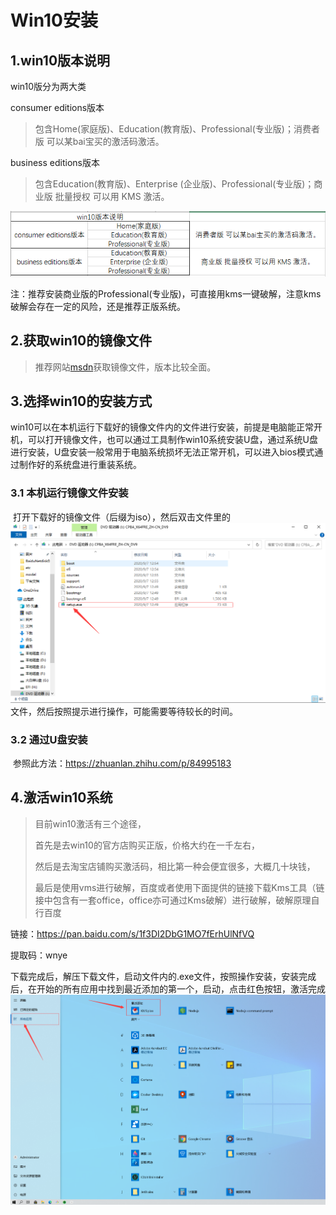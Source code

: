# Win10安装

## 1.win10版本说明

win10版分为两大类

consumer editions版本

> 包含Home(家庭版)、Education(教育版)、Professional(专业版)；消费者版 可以某bai宝买的激活码激活。

business editions版本

> 包含Education(教育版)、Enterprise (企业版)、Professional(专业版)；商业版 批量授权 可以用 KMS 激活。

![](./images/win10安装/image3.png)

注：推荐安装商业版的Professional(专业版)，可直接用kms一键破解，注意kms破解会存在一定的风险，还是推荐正版系统。

## 2.获取win10的镜像文件

> 推荐网站[msdn](https://msdn.itellyou.cn/)获取镜像文件，版本比较全面。

## 3.选择win10的安装方式

​	win10可以在本机运行下载好的镜像文件内的文件进行安装，前提是电脑能正常开机，可以打开镜像文件，也可以通过工具制作win10系统安装U盘，通过系统U盘进行安装，U盘安装一般常用于电脑系统损坏无法正常开机，可以进入bios模式通过制作好的系统盘进行重装系统。

### 3.1  本机运行镜像文件安装

​	打开下载好的镜像文件（后缀为iso），然后双击文件里的![setup.exe](./images/win10安装/image1.png)文件，然后按照提示进行操作，可能需要等待较长的时间。

### 3.2 通过U盘安装

​	参照此方法：https://zhuanlan.zhihu.com/p/84995183

## 4.激活win10系统
> 目前win10激活有三个途径，
>
> 首先是去win10的官方店购买正版，价格大约在一千左右，
>
> 然后是去淘宝店铺购买激活码，相比第一种会便宜很多，大概几十块钱，
>
> 最后是使用vms进行破解，百度或者使用下面提供的链接下载Kms工具（链接中包含有一套office，office亦可通过Kms破解）进行破解，破解原理自行百度

链接：https://pan.baidu.com/s/1f3DI2DbG1MO7fErhUlNfVQ

提取码：wnye

下载完成后，解压下载文件，启动文件内的.exe文件，按照操作安装，安装完成后，在开始的所有应用中找到最近添加的第一个，启动，点击红色按钮，激活完成![开始](./images/win10安装/image2.png)

